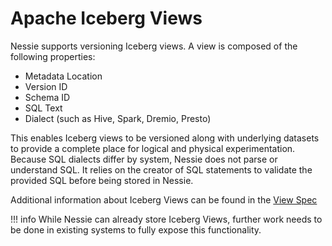 # Apache Iceberg Views

Nessie supports versioning Iceberg views. A view is composed of the following properties:

* Metadata Location
* Version ID
* Schema ID
* SQL Text
* Dialect (such as Hive, Spark, Dremio, Presto)

This enables Iceberg views to be versioned along with underlying datasets to provide a
complete place for logical and physical experimentation. Because SQL dialects differ
by system, Nessie does not parse or understand SQL. It relies on the creator of SQL statements
to validate the provided SQL before being stored in Nessie.

Additional information about Iceberg Views can be found in the [View Spec](https://github.com/apache/iceberg/blob/master/site/docs/view-spec.md)

!!! info
While Nessie can already store Iceberg Views, further work needs to be done in existing
systems to fully expose this functionality.

